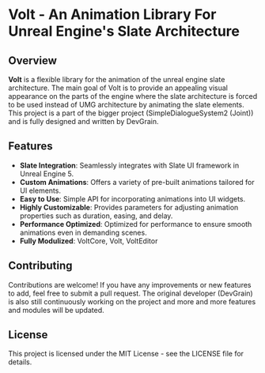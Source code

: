 # Volt - An Animation Library For Unreal Engine's Slate Architecture

## Overview 

**Volt** is a flexible library for the animation of the unreal engine slate architecture.
The main goal of Volt is to provide an appealing visual appearance on the parts of the engine where the slate architecture is forced to be used instead of UMG architecture by animating the slate elements.
This project is a part of the bigger project (SimpleDialogueSystem2 (Joint)) and is fully designed and written by DevGrain.

## Features 
- **Slate Integration**: Seamlessly integrates with Slate UI framework in Unreal Engine 5. 
- **Custom Animations**: Offers a variety of pre-built animations tailored for UI elements.
- **Easy to Use**: Simple API for incorporating animations into UI widgets. 
- **Highly Customizable**: Provides parameters for adjusting animation properties such as duration, easing, and delay. 
- **Performance Optimized**: Optimized for performance to ensure smooth animations even in demanding scenes.
- **Fully Modulized**: VoltCore, Volt, VoltEditor

## Contributing

Contributions are welcome! If you have any improvements or new features to add, feel free to submit a pull request. The original developer (DevGrain) is also still continuously working on the project and more and more features and modules will be updated.

## License

This project is licensed under the MIT License - see the LICENSE file for details.

